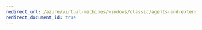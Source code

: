 ```yaml
---
redirect_url: /azure/virtual-machines/windows/classic/agents-and-extensions
redirect_document_id: true
---
```

